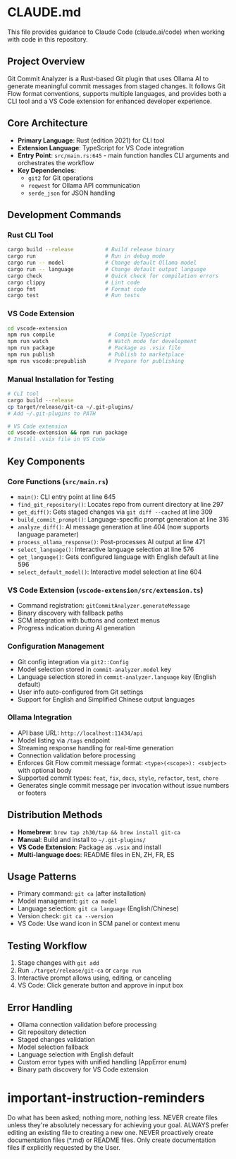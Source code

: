 # CLAUDE.md

This file provides guidance to Claude Code (claude.ai/code) when working with code in this repository.

## Project Overview
Git Commit Analyzer is a Rust-based Git plugin that uses Ollama AI to generate meaningful commit messages from staged changes. It follows Git Flow format conventions, supports multiple languages, and provides both a CLI tool and a VS Code extension for enhanced developer experience.

## Core Architecture
- **Primary Language**: Rust (edition 2021) for CLI tool
- **Extension Language**: TypeScript for VS Code integration
- **Entry Point**: `src/main.rs:645` - main function handles CLI arguments and orchestrates the workflow
- **Key Dependencies**: 
  - `git2` for Git operations
  - `reqwest` for Ollama API communication
  - `serde_json` for JSON handling

## Development Commands

### Rust CLI Tool
```bash
cargo build --release          # Build release binary
cargo run                      # Run in debug mode
cargo run -- model             # Change default Ollama model
cargo run -- language          # Change default output language
cargo check                    # Quick check for compilation errors
cargo clippy                   # Lint code
cargo fmt                      # Format code
cargo test                     # Run tests
```

### VS Code Extension
```bash
cd vscode-extension
npm run compile                 # Compile TypeScript
npm run watch                   # Watch mode for development
npm run package                 # Package as .vsix file
npm run publish                 # Publish to marketplace
npm run vscode:prepublish       # Prepare for publishing
```

### Manual Installation for Testing
```bash
# CLI tool
cargo build --release
cp target/release/git-ca ~/.git-plugins/
# Add ~/.git-plugins to PATH

# VS Code extension
cd vscode-extension && npm run package
# Install .vsix file in VS Code
```

## Key Components

### Core Functions (`src/main.rs`)
- `main()`: CLI entry point at line 645
- `find_git_repository()`: Locates repo from current directory at line 297
- `get_diff()`: Gets staged changes via `git diff --cached` at line 309
- `build_commit_prompt()`: Language-specific prompt generation at line 316
- `analyze_diff()`: AI message generation at line 404 (now supports language parameter)
- `process_ollama_response()`: Post-processes AI output at line 471
- `select_language()`: Interactive language selection at line 576
- `get_language()`: Gets configured language with English default at line 596
- `select_default_model()`: Interactive model selection at line 604

### VS Code Extension (`vscode-extension/src/extension.ts`)
- Command registration: `gitCommitAnalyzer.generateMessage`
- Binary discovery with fallback paths
- SCM integration with buttons and context menus
- Progress indication during AI generation

### Configuration Management
- Git config integration via `git2::Config`
- Model selection stored in `commit-analyzer.model` key
- Language selection stored in `commit-analyzer.language` key (English default)
- User info auto-configured from Git settings
- Support for English and Simplified Chinese output languages

### Ollama Integration
- API base URL: `http://localhost:11434/api`
- Model listing via `/tags` endpoint
- Streaming response handling for real-time generation
- Connection validation before processing
- Enforces Git Flow commit message format: `<type>(<scope>): <subject>` with optional body
- Supported commit types: `feat`, `fix`, `docs`, `style`, `refactor`, `test`, `chore`
- Generates single commit message per invocation without issue numbers or footers

## Distribution Methods
- **Homebrew**: `brew tap zh30/tap && brew install git-ca`
- **Manual**: Build and install to `~/.git-plugins/`
- **VS Code Extension**: Package as `.vsix` and install
- **Multi-language docs**: README files in EN, ZH, FR, ES

## Usage Patterns
- Primary command: `git ca` (after installation)
- Model management: `git ca model`
- Language selection: `git ca language` (English/Chinese)
- Version check: `git ca --version`
- VS Code: Use wand icon in SCM panel or context menu

## Testing Workflow
1. Stage changes with `git add`
2. Run `./target/release/git-ca` or `cargo run`
3. Interactive prompt allows using, editing, or canceling
4. VS Code: Click generate button and approve in input box

## Error Handling
- Ollama connection validation before processing
- Git repository detection
- Staged changes validation
- Model selection fallback
- Language selection with English default
- Custom error types with unified handling (AppError enum)
- Binary path discovery for VS Code extension

# important-instruction-reminders
Do what has been asked; nothing more, nothing less.
NEVER create files unless they're absolutely necessary for achieving your goal.
ALWAYS prefer editing an existing file to creating a new one.
NEVER proactively create documentation files (*.md) or README files. Only create documentation files if explicitly requested by the User.